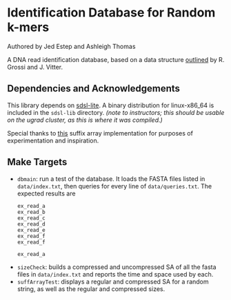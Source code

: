 # Identification Database for Random k-mers
Authored by Jed Estep and Ashleigh Thomas

A DNA read identification database, based on a data structure [outlined](http://dl.acm.org/citation.cfm?id=335351) by R. Grossi and J. Vitter.

## Dependencies and Acknowledgements
This library depends on [sdsl-lite](https://github.com/simongog/sdsl-lite). A binary distribution for linux-x86\_64 is included in the ```sdsl-lib``` directory.
_(note to instructors; this should be usable on the ugrad cluster, as this is where it was compiled.)_

Special thanks to [this](http://codeforces.com/blog/entry/4025) suffix array implementation for purposes of experimentation and inspiration.

## Make Targets
- ```dbmain```: run a test of the database. It loads the FASTA files listed in ```data/index.txt```, then queries for every line of ```data/queries.txt```. The expected results are
    ```
    ex_read_a
    ex_read_b
    ex_read_c
    ex_read_d
    ex_read_e
    ex_read_f
    ex_read_f

    ex_read_a
    ```
- ```sizeCheck```: builds a compressed and uncompressed SA of all the fasta files in ```data/index.txt``` and reports the time and space used by each.
- ```suffArrayTest```: displays a regular and compressed SA for a random string, as well as the regular and compressed sizes.
